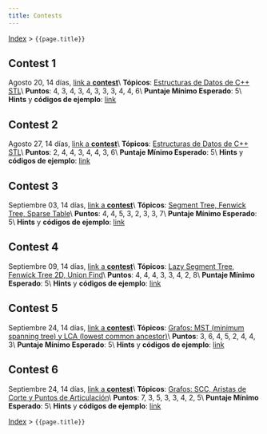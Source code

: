 ```yaml
---
title: Contests
---
```


[Index](index) > ```{{page.title}}```

## Contest 1
Agosto 20, 14 días, [link a **contest**](https://vjudge.net/contest/454536)\\
**Tópicos**: [Estructuras de Datos de C++ STL](resources/data_structures)\\
**Puntos**: 4, 3, 4, 3, 4, 3, 3, 3, 4, 4, 6\\
**Puntaje Mínimo Esperado**: 5\\
**Hints** y **códigos de ejemplo**: [link](hints/contest1)

## Contest 2
Agosto 27, 14 días, [link a **contest**](https://vjudge.net/contest/455777)\\
**Tópicos**: [Estructuras de Datos de C++ STL](resources/data_structures)\\
**Puntos**: 2, 4, 4, 3, 4, 4, 3, 6\\
**Puntaje Mínimo Esperado**: 5\\
**Hints** y **códigos de ejemplo**: [link](hints/contest2)

## Contest 3
Septiembre 03, 14 días, [link a **contest**](https://vjudge.net/contest/456616)\\
**Tópicos**: [Segment Tree, Fenwick Tree, Sparse Table](resources/data_structures)\\
**Puntos**: 4, 4, 5, 3, 2, 3, 3, 7\\
**Puntaje Mínimo Esperado**: 5\\
**Hints** y **códigos de ejemplo**: [link](hints/contest3)

## Contest 4
Septiembre 09, 14 días, [link a **contest**](https://vjudge.net/contest/457527)\\
**Tópicos**: [Lazy Segment Tree, Fenwick Tree 2D, Union Find](resources/data_structures)\\
**Puntos**: 4, 4, 4, 3, 3, 4, 2, 8\\
**Puntaje Mínimo Esperado**: 5\\
**Hints** y **códigos de ejemplo**: [link](hints/contest4)

## Contest 5
Septiembre 24, 14 días, [link a **contest**](https://vjudge.net/contest/459343)\\
**Tópicos**: [Grafos: MST (minimum spanning tree) y LCA (lowest common ancestor)](resources/graphs)\\
**Puntos**: 3, 6, 4, 5, 2, 4, 4, 3\\
**Puntaje Mínimo Esperado**: 5\\
**Hints** y **códigos de ejemplo**: [link](hints/contest5)

## Contest 6
Septiembre 24, 14 días, [link a **contest**](https://vjudge.net/contest/460325)\\
**Tópicos**: [Grafos: SCC, Aristas de Corte y Puntos de Articulación](resources/graphs)\\
**Puntos**: 7, 3, 5, 3, 3, 4, 2, 5\\
**Puntaje Mínimo Esperado**: 5\\
**Hints** y **códigos de ejemplo**: [link](hints/contest6)

[Index](index) > ```{{page.title}}```
